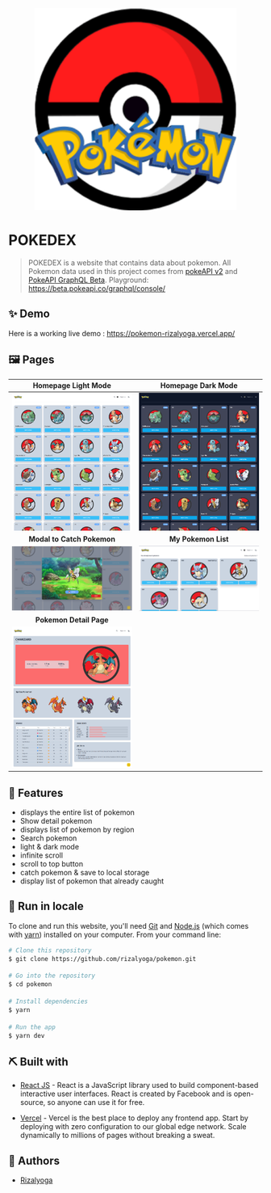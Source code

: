 <div align="center">

<!-- PROJECT LOGO -->

<img src="public/pokemon-logo.png" alt="Logo" width="400" height="auto" />

</div>

# POKEDEX

> POKEDEX is a website that contains data about pokemon. All Pokemon data used in this project comes from [pokeAPI v2](https://pokeapi.co/docs/v2) and [PokeAPI GraphQL Beta](https://pokeapi.co/docs/graphql).
> Playground: https://beta.pokeapi.co/graphql/console/

## ✨ Demo

Here is a working live demo : https://pokemon-rizalyoga.vercel.app/

<!-- ## 🎥 Video Demo -->

<!-- https://user-images.githubusercontent.com/28485636/194340288-9e7a2a74-0e23-4f84-b144-cd01c47da8bb.mp4 -->

## 🖼️ Pages

|            Homepage Light Mode            |            Homepage Dark Mode            |
| :---------------------------------------: | :--------------------------------------: |
| ![](src/assets/ss/pokemon-light-mode.png) | ![](src/assets/ss/pokemon-dark-mode.png) |
|       <b>Modal to Catch Pokemon</b>       |          <b>My Pokemon List</b>          |
|   ![](src/assets/ss/pokemon-catch.png)    |    ![](src/assets/ss/pokemon-my.png)     |
|        <b>Pokemon Detail Page</b>         |
|   ![](src/assets/ss/pokemon-detail.png)   |

## 🔮 Features

- displays the entire list of pokemon
- Show detail pokemon
- displays list of pokemon by region
- Search pokemon
- light & dark mode
- infinite scroll
- scroll to top button
- catch pokemon & save to local storage
- display list of pokemon that already caught

## 🧰 Run in locale

To clone and run this website, you'll need [Git](https://git-scm.com) and [Node.js](https://nodejs.org/en/download/) (which comes with [yarn](https://yarnpkg.com/)) installed on your computer. From your command line:

```bash
# Clone this repository
$ git clone https://github.com/rizalyoga/pokemon.git

# Go into the repository
$ cd pokemon

# Install dependencies
$ yarn

# Run the app
$ yarn dev
```

## ⛏️ Built with

- [React JS](https://react.dev/) - React is a JavaScript library used to build component-based interactive user interfaces. React is created by Facebook and is open-source, so anyone can use it for free.

- [Vercel](https://vercel.com/) - Vercel is the best place to deploy any frontend app. Start by deploying with zero configuration to our global edge network. Scale dynamically to millions of pages without breaking a sweat.

## 👤 Authors

- [Rizalyoga](https://github.com/rizalyoga/)
